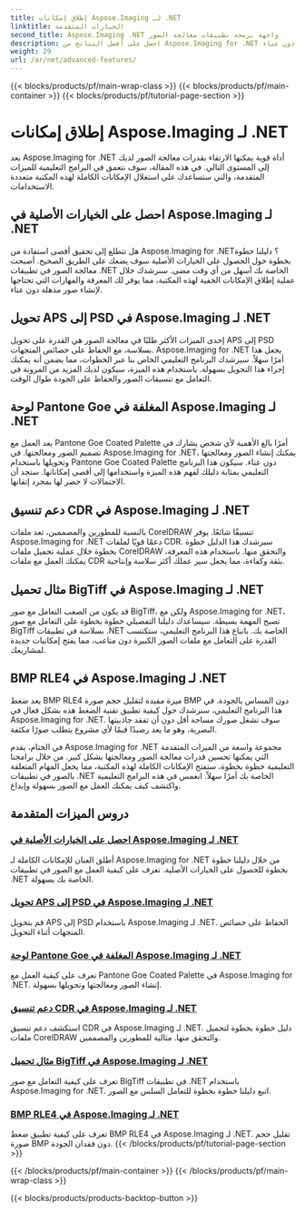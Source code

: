 ```yaml
---
title: إطلاق إمكانات Aspose.Imaging لـ .NET
linktitle: الخيارات المتقدمة
second_title: Aspose.Imaging .NET واجهة برمجة تطبيقات معالجة الصور
description: احصل على أفضل النتائج من Aspose.Imaging for .NET من خلال برامجنا التعليمية خطوة بخطوة. تعرف على كيفية فتح الخيارات الأصلية والعمل مع الصور دون عناء.
weight: 29
url: /ar/net/advanced-features/
---
```


{{< blocks/products/pf/main-wrap-class >}}
{{< blocks/products/pf/main-container >}}
{{< blocks/products/pf/tutorial-page-section >}}

# إطلاق إمكانات Aspose.Imaging لـ .NET


يعد Aspose.Imaging for .NET أداة قوية يمكنها الارتقاء بقدرات معالجة الصور لديك إلى المستوى التالي. في هذه المقالة، سوف نتعمق في البرامج التعليمية للميزات المتقدمة، والتي ستساعدك على استغلال الإمكانات الكاملة لهذه المكتبة متعددة الاستخدامات.

## احصل على الخيارات الأصلية في Aspose.Imaging لـ .NET

هل تتطلع إلى تحقيق أقصى استفادة من Aspose.Imaging for .NET؟ دليلنا خطوة بخطوة حول الحصول على الخيارات الأصلية سوف يضعك على الطريق الصحيح. أصبحت معالجة الصور في تطبيقات .NET الخاصة بك أسهل من أي وقت مضى. سنرشدك خلال عملية إطلاق الإمكانات الخفية لهذه المكتبة، مما يوفر لك المعرفة والمهارات التي تحتاجها لإنشاء صور مذهلة دون عناء.

## تحويل APS إلى PSD في Aspose.Imaging لـ .NET

إحدى الميزات الأكثر طلبًا في معالجة الصور هي القدرة على تحويل APS إلى PSD بسلاسة، مع الحفاظ على خصائص المتجهات. Aspose.Imaging for .NET يجعل هذا أمرًا سهلاً. سيرشدك البرنامج التعليمي الخاص بنا عبر الخطوات، مما يضمن أنه يمكنك إجراء هذا التحويل بسهولة. باستخدام هذه الميزة، سيكون لديك المزيد من المرونة في التعامل مع تنسيقات الصور والحفاظ على الجودة طوال الوقت.

## لوحة Pantone Goe المغلفة في Aspose.Imaging لـ .NET

يعد العمل مع Pantone Goe Coated Palette أمرًا بالغ الأهمية لأي شخص يشارك في تصميم الصور ومعالجتها. في Aspose.Imaging for .NET، يمكنك إنشاء الصور ومعالجتها وتحويلها باستخدام Pantone Goe Coated Palette دون عناء. سيكون هذا البرنامج التعليمي بمثابة دليلك لفهم هذه الميزة واستخدامها إلى أقصى إمكاناتها. ستجد أن الاحتمالات لا حصر لها بمجرد إتقانها.

## دعم تنسيق CDR في Aspose.Imaging لـ .NET

بالنسبة للمطورين والمصممين، تعد ملفات CorelDRAW تنسيقًا شائعًا. يوفر Aspose.Imaging for .NET دعمًا قويًا لملفات CDR. سيرشدك هذا الدليل خطوة بخطوة خلال عملية تحميل ملفات CorelDRAW والتحقق منها. باستخدام هذه المعرفة، يمكنك العمل مع ملفات CDR بثقة وكفاءة، مما يجعل سير عملك أكثر سلاسة وإنتاجية.

## مثال تحميل BigTiff في Aspose.Imaging لـ .NET

قد يكون من الصعب التعامل مع صور BigTiff، ولكن مع Aspose.Imaging for .NET، تصبح المهمة بسيطة. سيساعدك دليلنا التفصيلي خطوة بخطوة على التعامل مع صور BigTiff بسلاسة في تطبيقات .NET الخاصة بك. باتباع هذا البرنامج التعليمي، ستكتسب القدرة على التعامل مع ملفات الصور الكبيرة دون متاعب، مما يفتح إمكانيات جديدة لمشاريعك.

## BMP RLE4 في Aspose.Imaging لـ .NET

يعد ضغط BMP RLE4 ميزة مفيدة لتقليل حجم صورة BMP دون المساس بالجودة. في هذا البرنامج التعليمي، سنرشدك حول كيفية تطبيق تقنية الضغط هذه بشكل فعال في Aspose.Imaging for .NET. سوف تشغل صورك مساحة أقل دون أن تفقد جاذبيتها البصرية، وهو ما يعد رصيدًا قيمًا لأي مشروع يتطلب صورًا مكثفة.

في الختام، يقدم Aspose.Imaging for .NET مجموعة واسعة من الميزات المتقدمة التي يمكنها تحسين قدرات معالجة الصور ومعالجتها بشكل كبير. من خلال برامجنا التعليمية خطوة بخطوة، ستفتح الإمكانات الكاملة لهذه المكتبة، مما يجعل المهام المتعلقة بالصور في تطبيقات .NET الخاصة بك أمرًا سهلاً. انغمس في هذه البرامج التعليمية واكتشف كيف يمكنك العمل مع الصور بسهولة وإبداع.
## دروس الميزات المتقدمة
### [احصل على الخيارات الأصلية في Aspose.Imaging لـ .NET](./get-original-options/)
أطلق العنان للإمكانات الكاملة لـ Aspose.Imaging for .NET من خلال دليلنا خطوة بخطوة للحصول على الخيارات الأصلية. تعرف على كيفية العمل مع الصور في تطبيقات .NET الخاصة بك بسهولة.
### [تحويل APS إلى PSD في Aspose.Imaging لـ .NET](./convert-aps-to-psd/)
قم بتحويل APS إلى PSD باستخدام Aspose.Imaging لـ .NET. الحفاظ على خصائص المتجهات أثناء التحويل.
### [لوحة Pantone Goe المغلفة في Aspose.Imaging لـ .NET](./pantone-goe-coated-palette/)
تعرف على كيفية العمل مع Pantone Goe Coated Palette في Aspose.Imaging for .NET. إنشاء الصور ومعالجتها وتحويلها بسهولة.
### [دعم تنسيق CDR في Aspose.Imaging لـ .NET](./support-of-cdr-format/)
استكشف دعم تنسيق CDR في Aspose.Imaging لـ .NET. دليل خطوة بخطوة لتحميل ملفات CorelDRAW والتحقق منها. مثالية للمطورين والمصممين.
### [مثال تحميل BigTiff في Aspose.Imaging لـ .NET](./bigtiff-load-example/)
تعرف على كيفية التعامل مع صور BigTiff في تطبيقات .NET باستخدام Aspose.Imaging for .NET. اتبع دليلنا خطوة بخطوة للتعامل السلس مع الصور.
### [BMP RLE4 في Aspose.Imaging لـ .NET](./bmp-rle4/)
تعرف على كيفية تطبيق ضغط BMP RLE4 في Aspose.Imaging لـ .NET. تقليل حجم صورة BMP دون فقدان الجودة.
{{< /blocks/products/pf/tutorial-page-section >}}

{{< /blocks/products/pf/main-container >}}
{{< /blocks/products/pf/main-wrap-class >}}

{{< blocks/products/products-backtop-button >}}

